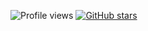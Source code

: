 ![Profile views](https://gpvc.arturio.dev/litesans)
[![GitHub stars](https://img.shields.io/github/stars/litesans/Electron_WinTWS.svg?style=social&label=Star&maxAge=2592000)](https://GitHub.com/litesans/Electron_WinTWS/stargazers/)

<!--
**litesans/litesans** is a ✨ _special_ ✨ repository because its `README.md` (this file) appears on your GitHub profile.

Here are some ideas to get you started:

- 🔭 I’m currently working on ...
- 🌱 I’m currently learning ...
- 👯 I’m looking to collaborate on ...
- 🤔 I’m looking for help with ...
- 💬 Ask me about ...
- 📫 How to reach me: ...
- 😄 Pronouns: ...
- ⚡ Fun fact: ...
-->
